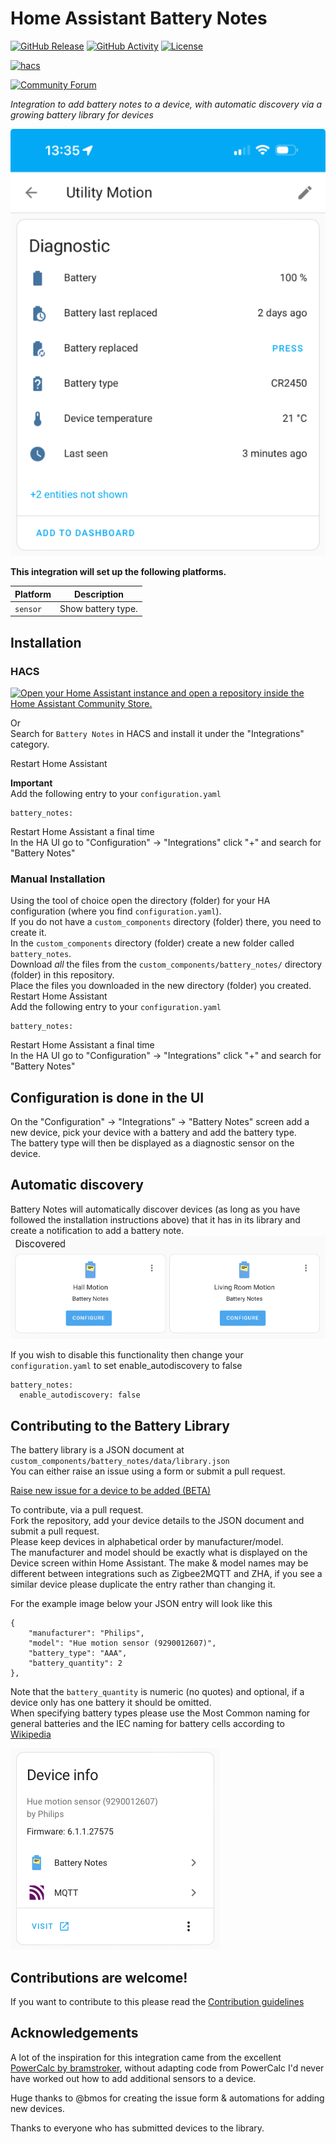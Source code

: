 # Home Assistant Battery Notes

[![GitHub Release][releases-shield]][releases]
[![GitHub Activity][commits-shield]][commits]
[![License][license-shield]](LICENSE)

[![hacs][hacsbadge]][hacs]

[![Community Forum][forum-shield]][forum]

_Integration to add battery notes to a device, with automatic discovery via a growing battery library for devices_

![Battery Notes](https://github.com/andrew-codechimp/HA-Battery-Notes/blob/main/images/screenshot-device.png "Battery Notes")

**This integration will set up the following platforms.**

Platform | Description
-- | --
`sensor` | Show battery type.

## Installation

### HACS

[![Open your Home Assistant instance and open a repository inside the Home Assistant Community Store.](https://my.home-assistant.io/badges/hacs_repository.svg)](https://my.home-assistant.io/redirect/hacs_repository/?owner=andrew-codechimp&repository=HA-Battery-Notes&category=Integration)

Or  
Search for `Battery Notes` in HACS and install it under the "Integrations" category.  


Restart Home Assistant  

**Important**  
Add the following entry to your ```configuration.yaml```  
```
battery_notes:
```
Restart Home Assistant a final time  
In the HA UI go to "Configuration" -> "Integrations" click "+" and search for "Battery Notes"  

### Manual Installation

Using the tool of choice open the directory (folder) for your HA configuration (where you find `configuration.yaml`).  
If you do not have a `custom_components` directory (folder) there, you need to create it.  
In the `custom_components` directory (folder) create a new folder called `battery_notes`.  
Download _all_ the files from the `custom_components/battery_notes/` directory (folder) in this repository.  
Place the files you downloaded in the new directory (folder) you created.  
Restart Home Assistant  
Add the following entry to your ```configuration.yaml```  
```
battery_notes:
```
Restart Home Assistant a final time  
In the HA UI go to "Configuration" -> "Integrations" click "+" and search for "Battery Notes"  


## Configuration is done in the UI

On the "Configuration" -> "Integrations" -> "Battery Notes" screen add a new device, pick your device with a battery and add the battery type.  
The battery type will then be displayed as a diagnostic sensor on the device.  

## Automatic discovery

Battery Notes will automatically discover devices (as long as you have followed the installation instructions above) that it has in its library and create a notification to add a battery note.
![Discovery](https://github.com/andrew-codechimp/HA-Battery-Notes/blob/main/images/screenshot-discovery.png "Device Discovery")

If you wish to disable this functionality then change your ```configuration.yaml``` to set enable_autodiscovery to false
```
battery_notes:
  enable_autodiscovery: false
```

## Contributing to the Battery Library

The battery library is a JSON document at ```custom_components/battery_notes/data/library.json```  
You can either raise an issue using a form or submit a pull request.  

[Raise new issue for a device to be added (BETA)](https://github.com/andrew-codechimp/HA-Battery-Notes/issues/new?assignees=&labels=new-device&projects=&template=new_device_request.yml&title=%5BDevice%5D%3A+)

To contribute, via a pull request.  
Fork the repository, add your device details to the JSON document and submit a pull request.  
Please keep devices in alphabetical order by manufacturer/model.  
The manufacturer and model should be exactly what is displayed on the Device screen within Home Assistant.  The make & model names may be different between integrations such as Zigbee2MQTT and ZHA, if you see a similar device please duplicate the entry rather than changing it.   

For the example image below your JSON entry will look like this  

```
{
    "manufacturer": "Philips",
    "model": "Hue motion sensor (9290012607)",
    "battery_type": "AAA",
    "battery_quantity": 2
},
```  

Note that the ```battery_quantity``` is numeric (no quotes) and optional, if a device only has one battery it should be omitted.  
When specifying battery types please use the Most Common naming for general batteries and the IEC naming for battery cells according to [Wikipedia](https://en.wikipedia.org/wiki/List_of_battery_sizes)  

![Device Details](https://github.com/andrew-codechimp/HA-Battery-Notes/blob/main/images/screenshot-device-info.png "Device Details")
<!---->

## Contributions are welcome!

If you want to contribute to this please read the [Contribution guidelines](CONTRIBUTING.md)

## Acknowledgements

A lot of the inspiration for this integration came from the excellent [PowerCalc by bramstroker](https://github.com/bramstroker/homeassistant-powercalc), without adapting code from PowerCalc I'd never have worked out how to add additional sensors to a device.

Huge thanks to @bmos for creating the issue form & automations for adding new devices.  

Thanks to everyone who has submitted devices to the library.  

<!---->
[battery_notes]: https://github.com/andrew-codechimp/HA-Battery-Notes
[commits-shield]: https://img.shields.io/github/commit-activity/y/andrew-codechimp/HA-Battery-Notes.svg?style=for-the-badge
[commits]: https://github.com/andrew-codechimp/HA-Battery-Notes/commits/main
[hacs]: https://github.com/hacs/integration
[hacsbadge]: https://img.shields.io/badge/HACS-Default-41BDF5.svg?style=for-the-badge
[discord]: https://discord.gg/Qa5fW2R
[discord-shield]: https://img.shields.io/discord/330944238910963714.svg?style=for-the-badge
[exampleimg]: example.png
[forum-shield]: https://img.shields.io/badge/community-forum-brightgreen.svg?style=for-the-badge
[forum]: https://community.home-assistant.io/t/custom-component-battery-notes/613821
[license-shield]: https://img.shields.io/github/license/andrew-codechimp/HA-Battery-Notes.svg?style=for-the-badge
[releases-shield]: https://img.shields.io/github/release/andrew-codechimp/HA-Battery-Notes.svg?style=for-the-badge
[releases]: https://github.com/andrew-codechimp/HA-Battery-Notes/releases
